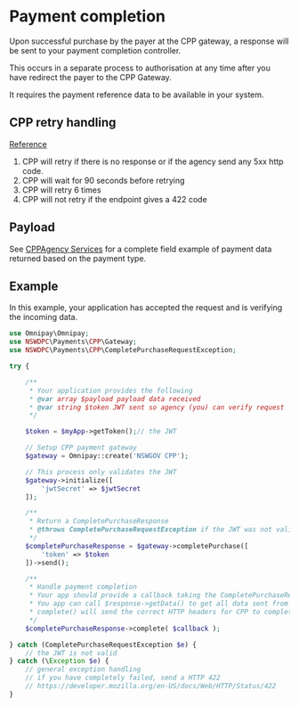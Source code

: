 # Payment completion

Upon successful purchase by the payer at the CPP gateway, a response will be sent to your payment completion controller.

This occurs in a separate process to authorisation at any time after you have redirect the payer to the CPP Gateway.

It requires the payment reference data to be available in your system.

## CPP retry handling

[Reference](https://cpp-info-hub.service.nsw.gov.au/getstarted/#retry-mechanisms)

1. CPP will retry if there is no response or if the agency send any 5xx http code.
1. CPP will wait for 90 seconds before retrying
1. CPP will retry 6 times
1. CPP will not retry if the endpoint gives a 422 code

## Payload
See [CPPAgency Services](https://documenter.getpostman.com/view/7222098/SzfCSkTn?version=latest#b1fe8def-5844-4bc4-8699-16e021ae805e) for a complete field example of payment data returned based on the payment type.

## Example

In this example, your application has accepted the request and is verifying the incoming data.

```php
use Omnipay\Omnipay;
use NSWDPC\Payments\CPP\Gateway;
use NSWDPC\Payments\CPP\CompletePurchaseRequestException;

try {

    /**
     * Your application provides the following
     * @var array $payload payload data received
     * @var string $token JWT sent so agency (you) can verify request
     */

    $token = $myApp->getToken();// the JWT

    // Setup CPP payment gateway
    $gateway = Omnipay::create('NSWGOV CPP');

    // This process only validates the JWT
    $gateway->initialize([
        'jwtSecret' => $jwtSecret
    ]);

    /**
     * Return a CompletePurchaseResponse
     * @throws CompletePurchaseRequestException if the JWT was not validated
     */
    $completePurchaseResponse = $gateway->completePurchase([
        'token' => $token
    ])->send();

    /**
     * Handle payment completion
     * Your app should provide a callback taking the CompletePurchaseResponse instance as the parameter
     * You app can call $response->getData() to get all data sent from CPP
     * complete() will send the correct HTTP headers for CPP to complete/fail payment and redirect your site
     */
    $completePurchaseResponse->complete( $callback );

} catch (CompletePurchaseRequestException $e) {
    // the JWT is not valid
} catch (\Exception $e) {
    // general exception handling
    // if you have completely failed, send a HTTP 422
    // https://developer.mozilla.org/en-US/docs/Web/HTTP/Status/422
}
```
